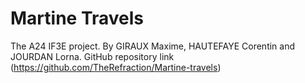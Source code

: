# Martine Travels
The A24 IF3E project.
By GIRAUX Maxime, HAUTEFAYE Corentin and JOURDAN Lorna.
GitHub repository link (https://github.com/TheRefraction/Martine-travels)
